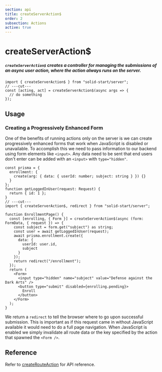 ```yaml
---
section: api
title: createServerAction$
order: 2
subsection: Actions
active: true
---
```


# createServerAction$

##### `createServerAction$` creates a controller for managing the submissions of an async user action, where the action always runs on the server.

<div class="text-lg">

```tsx twoslash
import { createServerAction$ } from "solid-start/server";
// ---cut---
const [acting, act] = createServerAction$(async args => {
  // do something
});
```

</div>

<table-of-contents></table-of-contents>

## Usage

### Creating a Progressively Enhanced Form

One of the benefits of running actions only on the server is we can create progressively enhanced forms that work when JavaScript is disabled or unavailable. To accomplish this we need to pass information to our backend using form elements like `<input>`. Any data need to be sent that end users don't enter can be added with an `<input>` with `type="hidden"`.

```tsx twoslash
const prisma = {
  enrollment: {
    create(arg: { data: { userId: number; subject: string } }) {}
  }
};
function getLoggedInUser(request: Request) {
  return { id: 1 };
}
// ---cut---
import { createServerAction$, redirect } from "solid-start/server";

function EnrollmentPage() {
  const [enrolling, { Form }] = createServerAction$(async (form: FormData, { request }) => {
    const subject = form.get("subject") as string;
    const user = await getLoggedInUser(request);
    await prisma.enrollment.create({
      data: {
        userId: user.id,
        subject
      }
    });
    return redirect("/enrollment");
  });
  return (
    <Form>
      <input type="hidden" name="subject" value="Defense against the Dark Arts" />
      <button type="submit" disabled={enrolling.pending}>
        Enroll
      </button>
    </Form>
  );
}
```

We return a `redirect` to tell the browser where to go upon successful submission. This is important as if this request came in without JavaScript available it would need to do a full page navigation. When JavaScript is enabled we simply invalidate all route data or the key specified by the action that spawned the `<Form />`.

## Reference

Refer to [createRouteAction](./createRouteAction) for API reference.